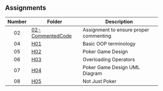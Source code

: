 ## Assignments

| Number | Folder | Description |
| :----: | ------ | ----------- |
|   02  |[02-CommentedCode](https://github.com/chrisganthony/2143-OOP-Anthony/tree/master/Assignments/02-CommentedCode)    |  Assignment to ensure proper commenting  |
|   04  |[H01](https://github.com/chrisganthony/2143-OOP-Anthony/tree/master/Assignments/H01)    | Basic OOP terminology |
|   05  |[H02](https://github.com/chrisganthony/2143-OOP-Anthony/tree/master/Assignments/H02)    | Poker Game Design|
|   06  |[H03](https://github.com/chrisganthony/2143-OOP-Anthony/tree/master/Assignments/H03)    | Overloading Operators|
|   07  |[H04](https://github.com/chrisganthony/2143-OOP-Anthony/tree/master/Assignments/H04)    | Poker Game Design UML Diagram|
|   08  |[H05](https://github.com/chrisganthony/2143-OOP-Anthony/tree/master/Assignments/H05)    | Not Just Poker|


